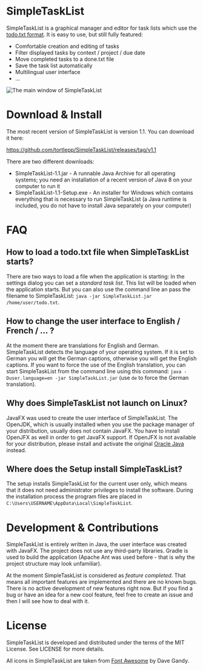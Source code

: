 SimpleTaskList
==============

SimpleTaskList is a graphical manager and editor for task lists which use the [todo.txt format](http://todotxt.com). It is easy to use, but still fully featured:

* Comfortable creation and editing of tasks 
* Filter displayed tasks by context / project / due date
* Move completed tasks to a done.txt file
* Save the task list automatically
* Multilingual user interface
* ...

![The main window of SimpleTaskList](https://tortlepp.github.io/SimpleTaskList/SimpleTaskList.png)


Download & Install
==================
The most recent version of SimpleTaskList is version 1.1. You can download it here:

https://github.com/tortlepp/SimpleTaskList/releases/tag/v1.1

There are two different downloads:

* SimpleTaskList-1.1.jar - A runnable Java Archive for all operating systems; you need an installation of a recent version of Java 8 on your computer to run it
* SimpleTaskList-1.1-Setup.exe - An installer for Windows which contains everything that is necessary to run SimpleTaskList (a Java runtime is included, you do not have to install Java separately on your computer)


FAQ
===

How to load a todo.txt file when SimpleTaskList starts?
-------------------------------------------------------
There are two ways to load a file when the application is starting: In the settings dialog you can set a *standard task list*. This list will be loaded when the application starts. But you can also use the command line an pass the filename to SimpleTaskList: `java -jar SimpleTaskList.jar /home/user/todo.txt`.

How to change the user interface to English / French / ... ?
------------------------------------------------------------
At the moment there are translations for English and German. SimpleTaskList detects the language of your operating system. If it is set to German you will get the German captions, otherwise you will get the English captions. If you want to force the use of the English translation, you can start SimpleTaskList from the command line using this command: `java -Duser.language=en -jar SimpleTaskList.jar` (use `de` to force the German translation).

Why does SimpleTaskList not launch on Linux?
--------------------------------------------
JavaFX was used to create the user interface of SimpleTaskList. The OpenJDK, which is usually installed when you use the package manager of your distribution, usually does not contain JavaFX. You have to install OpenJFX as well in order to get JavaFX support. If OpenJFX is not available for your distribution, please install and activate the original [Oracle Java](http://www.oracle.com/technetwork/java/javase/downloads/index.html) instead.

Where does the Setup install SimpleTaskList?
--------------------------------------------
The setup installs SimpleTaskList for the current user only, which means that it does not need administrator privileges to install the software. During the installation process the program files are placed in `C:\Users\USERNAME\AppData\Local\SimpleTaskList`.


Development & Contributions
===========================
SimpleTaskList is entirely written in Java, the user interface was created with JavaFX. The project does not use any third-party libraries. Gradle is used to build the application (Apache Ant was used before - that is why the project structure may look unfamiliar).

At the moment SimpleTaskList is considered as *feature completed*. That means all important features are implemented and there are no known bugs. There is no active development of new features right now. But if you find a bug or have an idea for a new cool feature, feel free to create an issue and then I will see how to deal with it.


License
=======

SimpleTaskList is developed and distributed under the terms of the MIT License. See LICENSE for more details.

All icons in SimpleTaskList are taken from [Font Awesome](http://fontawesome.io) by Dave Gandy.
